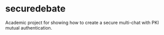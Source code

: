 securedebate
============

Academic project for showing how to create a secure multi-chat with PKI mutual authentication.